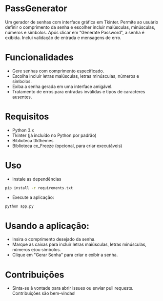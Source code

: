 # PassGenerator

Um gerador de senhas com interface gráfica em Tkinter. Permite ao usuário definir o comprimento da senha e escolher incluir maiúsculas, minúsculas, números e símbolos. Após clicar em "Generate Password", a senha é exibida. Inclui validação de entrada e mensagens de erro.

# Funcionalidades

- Gere senhas com comprimento especificado.
- Escolha incluir letras maiúsculas, letras minúsculas, números e símbolos.
- Exiba a senha gerada em uma interface amigável.
- Tratamento de erros para entradas inválidas e tipos de caracteres ausentes.

# Requisitos

- Python 3.x
- Tkinter (já incluído no Python por padrão)
- Biblioteca ttkthemes
- Biblioteca cx_Freeze (opcional, para criar executáveis)

# Uso

- Instale as dependências
```bash
pip install -r requirements.txt
```

- Execute a aplicação:

```bash
python app.py
```
# Usando a aplicação:

- Insira o comprimento desejado da senha.
- Marque as caixas para incluir letras maiúsculas, letras minúsculas, números e/ou símbolos.
- Clique em "Gerar Senha" para criar e exibir a senha.

# Contribuições

- Sinta-se à vontade para abrir issues ou enviar pull requests. Contribuições são bem-vindas!
